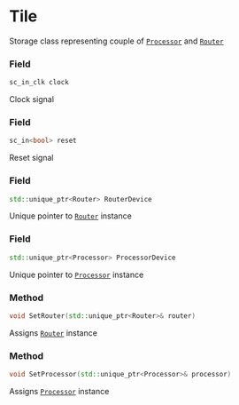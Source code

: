# Tile

Storage class representing couple of [```Processor```](processor.md) and [```Router```](router.md)

### Field
```c++
sc_in_clk clock
```
Clock signal

### Field
```c++
sc_in<bool> reset
```
Reset signal

### Field
```c++
std::unique_ptr<Router> RouterDevice
```
Unique pointer to [```Router```](router.md) instance

### Field
```c++
std::unique_ptr<Processor> ProcessorDevice
```
Unique pointer to [```Processor```](processor.md) instance


### Method
```c++
void SetRouter(std::unique_ptr<Router>& router)
```
Assigns [```Router```](router.md) instance

### Method
```c++
void SetProcessor(std::unique_ptr<Processor>& processor)
```
Assigns [```Processor```](processor.md) instance